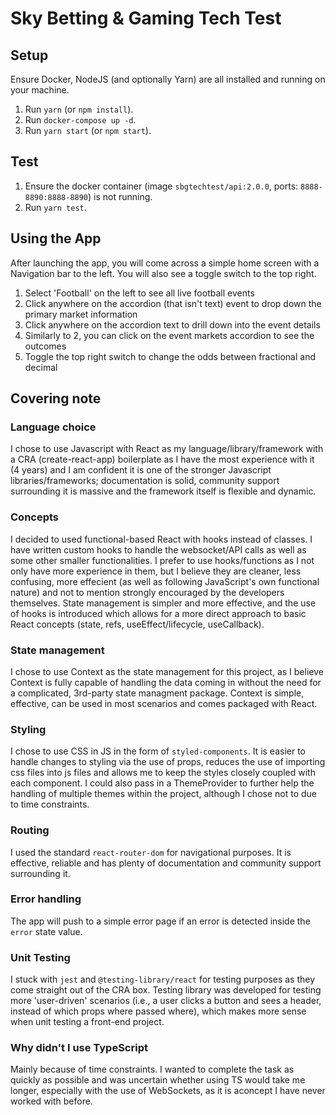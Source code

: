 # Sky Betting & Gaming Tech Test

## Setup

Ensure Docker, NodeJS (and optionally Yarn) are all installed and running on your machine.

1. Run `yarn` (or `npm install`).
2. Run `docker-compose up -d`.
3. Run `yarn start` (or `npm start`).

## Test

1. Ensure the docker container (image `sbgtechtest/api:2.0.0`, ports: `8888-8890:8888-8890`) is not running.
2. Run `yarn test`.

## Using the App

After launching the app, you will come across a simple home screen with a Navigation bar to the left. You will also see a toggle switch to the top right.

1. Select 'Football' on the left to see all live football events
2. Click anywhere on the accordion (that isn't text) event to drop down the primary market information
3. Click anywhere on the accordion text to drill down into the event details
4. Similarly to 2, you can click on the event markets accordion to see the outcomes
5. Toggle the top right switch to change the odds between fractional and decimal

## Covering note

### Language choice

I chose to use Javascript with React as my language/library/framework with a CRA (create-react-app) boilerplate as I have the most experience with it (4 years) and I am confident it is one of the stronger Javascript libraries/frameworks; documentation is solid, community support surrounding it is massive and the framework itself is flexible and dynamic.

### Concepts

I decided to used functional-based React with hooks instead of classes. I have written custom hooks to handle the websocket/API calls as well as some other smaller functionalities. I prefer to use hooks/functions as I not only have more experience in them, but I believe they are cleaner, less confusing, more effecient (as well as following JavaScript's own functional nature) and not to mention strongly encouraged by the developers themselves. State management is simpler and more effective, and the use of hooks is introduced which allows for a more direct approach to basic React concepts (state, refs, useEffect/lifecycle, useCallback).

### State management

I chose to use Context as the state management for this project, as I believe Context is fully capable of handling the data coming in without the need for a complicated, 3rd-party state managment package. Context is simple, effective, can be used in most scenarios and comes packaged with React.

### Styling

I chose to use CSS in JS in the form of `styled-components`. It is easier to handle changes to styling via the use of props, reduces the use of importing css files into js files and allows me to keep the styles closely coupled with each component. I could also pass in a ThemeProvider to further help the handling of multiple themes within the project, although I chose not to due to time constraints.

### Routing

I used the standard `react-router-dom` for navigational purposes. It is effective, reliable and has plenty of documentation and community support surrounding it.

### Error handling

The app will push to a simple error page if an error is detected inside the `error` state value.

### Unit Testing

I stuck with `jest` and `@testing-library/react` for testing purposes as they come straight out of the CRA box. Testing library was developed for testing more 'user-driven' scenarios (i.e., a user clicks a button and sees a header, instead of which props where passed where), which makes more sense when unit testing a front-end project.

### Why didn't I use TypeScript

Mainly because of time constraints. I wanted to complete the task as quickly as possible and was uncertain whether using TS would take me longer, especially with the use of WebSockets, as it is aconcept I have never worked with before.

